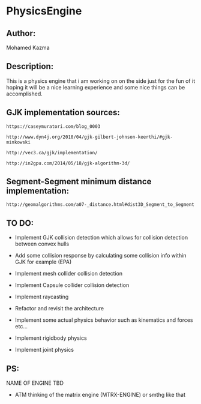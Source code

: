 # PhysicsEngine

## Author: 
Mohamed Kazma

## Description:
This is a physics engine that i am working on on the side just for the fun of it 
hoping it will be a nice learning experience and some nice things can be accomplished.

## GJK implementation sources:

	https://caseymuratori.com/blog_0003

	http://www.dyn4j.org/2010/04/gjk-gilbert-johnson-keerthi/#gjk-minkowski
	
	http://vec3.ca/gjk/implementation/
	
	http://in2gpu.com/2014/05/18/gjk-algorithm-3d/

## Segment-Segment minimum distance implementation: 

	http://geomalgorithms.com/a07-_distance.html#dist3D_Segment_to_Segment


## TO DO:

- Implement GJK collision detection which allows for collision detection between convex hulls

- Add some collision response by calculating some collision info within GJK for example (EPA)

- Implement mesh collider collision detection

- Implement Capsule collider collision detection

- Implement raycasting 

- Refactor and revisit the architecture 

- Implement some actual physics behavior such as kinematics and forces etc...

- Implement rigidbody physics

- Implement joint physics

## PS:
NAME OF ENGINE TBD

- ATM thinking of the matrix engine (MTRX-ENGINE) or smthg like that 
